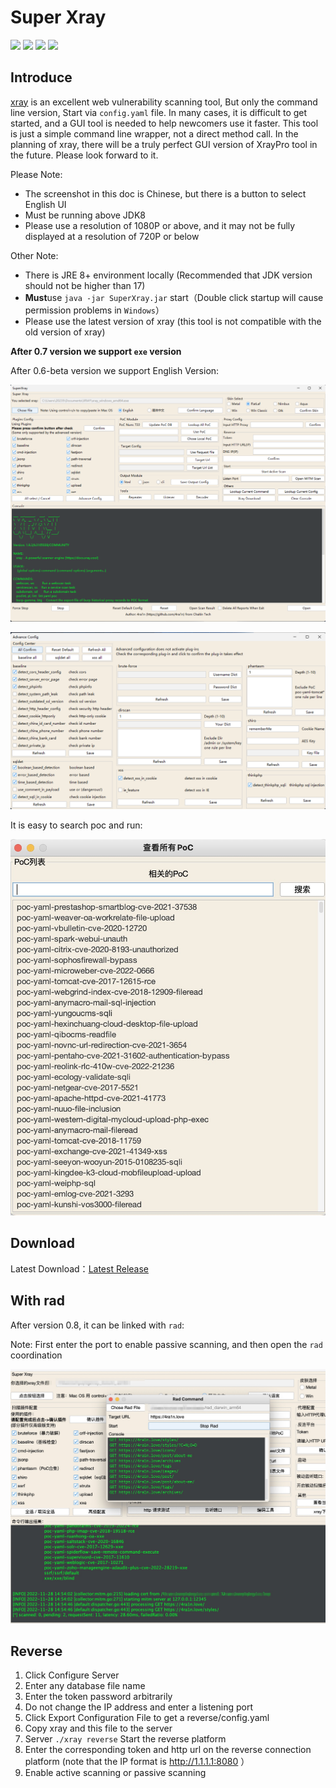 # Super Xray
[![](https://img.shields.io/github/v/release/4ra1n/super-xray)](https://github.com/4ra1n/super-xray/releases/latest)
![](https://img.shields.io/github/downloads/4ra1n/super-xray/total)
![](https://img.shields.io/badge/build-JDK8-orange)
![](https://img.shields.io/badge/Java%20Code%20Lines-4805-orange)

## Introduce

[xray](https://github.com/chaitin/xray) is an excellent web vulnerability scanning tool, But only the command line version, Start via `config.yaml` file. In many cases, it is difficult to get started, and a GUI tool is needed to help newcomers use it faster. This tool is just a simple command line wrapper, not a direct method call. In the planning of xray, there will be a truly perfect GUI version of XrayPro tool in the future. Please look forward to it.

Please Note:
- The screenshot in this doc is Chinese, but there is a button to select English UI
- Must be running above JDK8
- Please use a resolution of 1080P or above, and it may not be fully displayed at a resolution of 720P or below

Other Note:

- There is JRE 8+ environment locally (Recommended that JDK version should not be higher than 17)
- **Must**use `java -jar SuperXray.jar` start（Double click startup will cause permission problems in `Windows`）
- Please use the latest version of xray (this tool is not compatible with the old version of xray)

**After 0.7 version we support `exe` version**

After 0.6-beta version we support English Version:

![](../img/16.png)

![](../img/17.png)

It is easy to search poc and run:

![](../img/21.png)

## Download

Latest Download：[Latest Release](https://github.com/4ra1n/super-xray/releases/latest)

## With rad

After version 0.8, it can be linked with `rad`:

Note: First enter the port to enable passive scanning, and then open the `rad` coordination

![](../img/20.png)

## Reverse

1. Click Configure Server
2. Enter any database file name
3. Enter the token password arbitrarily
4. Do not change the IP address and enter a listening port
5. Click Export Configuration File to get a reverse/config.yaml
6. Copy xray and this file to the server
7. Server `./xray reverse` Start the reverse platform
8. Enter the corresponding token and http url on the reverse connection platform (note that the IP format is http://1.1.1.1:8080 ）
9. Enable active scanning or passive scanning